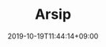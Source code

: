 ---
title: "Arsip"
date: 2019-10-19T11:44:14+09:00
type: "archive"
description: Archive Page
titleWrap: wrap
---